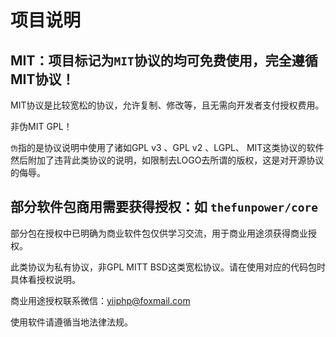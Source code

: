 # 项目说明


## MIT：项目标记为`MIT`协议的均可免费使用，完全遵循MIT协议！



MIT协议是比较宽松的协议，允许复制、修改等，且无需向开发者支付授权费用。

非伪MIT GPL！

`伪`指的是协议说明中使用了诸如GPL v3 、GPL v2 、LGPL、 MIT这类协议的软件然后附加了违背此类协议的说明，如限制去LOGO去所谓的版权，这是对开源协议的侮辱。


## 部分软件包商用需要获得授权：如 `thefunpower/core`



部分包在授权中已明确为商业软件包仅供学习交流，用于商业用途须获得商业授权。

此类协议为私有协议，非GPL MITT BSD这类宽松协议。请在使用对应的代码包时具体看授权说明。


商业用途授权联系微信：yiiphp@foxmail.com 

使用软件请遵循当地法律法规。



 






